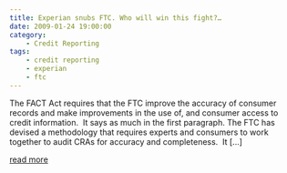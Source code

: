 ```yaml
---
title: Experian snubs FTC. Who will win this fight?…
date: 2009-01-24 19:00:00
category:
    - Credit Reporting
tags:
    - credit reporting
    - experian
    - ftc
---
```


The FACT Act requires that the FTC improve the accuracy of consumer records and make improvements in the use of, and consumer access to credit information.&#160; It says as much in the first paragraph.
The FTC has devised a methodology that requires experts and consumers to work together to audit CRAs for accuracy and completeness.&#160; It [...]

[read more](http://walterpinson.sys-con.com/node/896788)